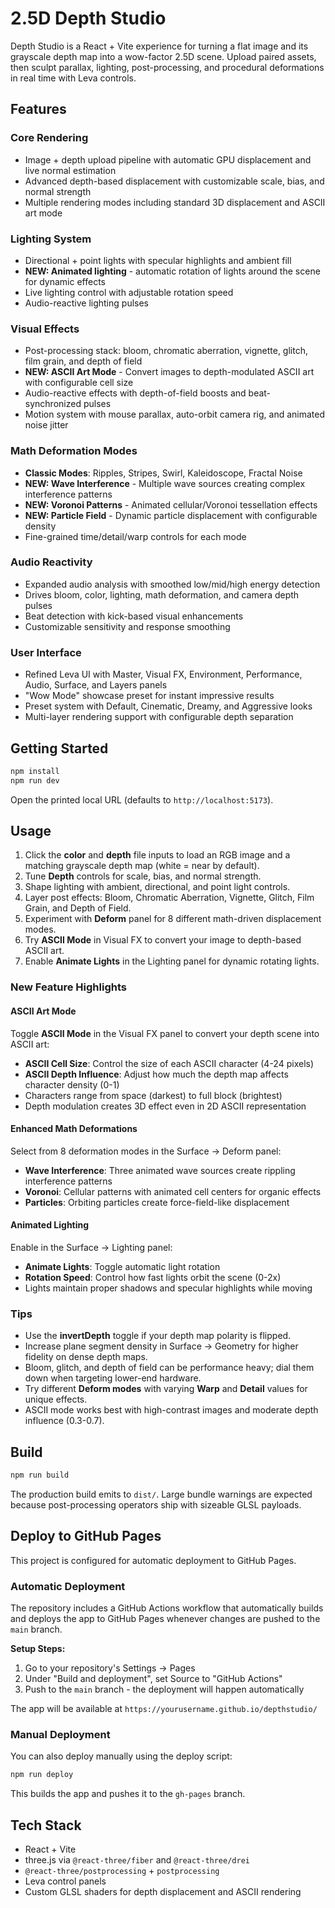 # 2.5D Depth Studio

Depth Studio is a React + Vite experience for turning a flat image and its grayscale depth map into a wow-factor 2.5D scene. Upload paired assets, then sculpt parallax, lighting, post-processing, and procedural deformations in real time with Leva controls.

## Features

### Core Rendering
- Image + depth upload pipeline with automatic GPU displacement and live normal estimation
- Advanced depth-based displacement with customizable scale, bias, and normal strength
- Multiple rendering modes including standard 3D displacement and ASCII art mode

### Lighting System
- Directional + point lights with specular highlights and ambient fill
- **NEW: Animated lighting** - automatic rotation of lights around the scene for dynamic effects
- Live lighting control with adjustable rotation speed
- Audio-reactive lighting pulses

### Visual Effects
- Post-processing stack: bloom, chromatic aberration, vignette, glitch, film grain, and depth of field
- **NEW: ASCII Art Mode** - Convert images to depth-modulated ASCII art with configurable cell size
- Audio-reactive effects with depth-of-field boosts and beat-synchronized pulses
- Motion system with mouse parallax, auto-orbit camera rig, and animated noise jitter

### Math Deformation Modes
- **Classic Modes**: Ripples, Stripes, Swirl, Kaleidoscope, Fractal Noise
- **NEW: Wave Interference** - Multiple wave sources creating complex interference patterns
- **NEW: Voronoi Patterns** - Animated cellular/Voronoi tessellation effects
- **NEW: Particle Field** - Dynamic particle displacement with configurable density
- Fine-grained time/detail/warp controls for each mode

### Audio Reactivity
- Expanded audio analysis with smoothed low/mid/high energy detection
- Drives bloom, color, lighting, math deformation, and camera depth pulses
- Beat detection with kick-based visual enhancements
- Customizable sensitivity and response smoothing

### User Interface
- Refined Leva UI with Master, Visual FX, Environment, Performance, Audio, Surface, and Layers panels
- "Wow Mode" showcase preset for instant impressive results
- Preset system with Default, Cinematic, Dreamy, and Aggressive looks
- Multi-layer rendering support with configurable depth separation

## Getting Started

```bash
npm install
npm run dev
```

Open the printed local URL (defaults to `http://localhost:5173`).

## Usage

1. Click the **color** and **depth** file inputs to load an RGB image and a matching grayscale depth map (white = near by default).
2. Tune **Depth** controls for scale, bias, and normal strength.
3. Shape lighting with ambient, directional, and point light controls.
4. Layer post effects: Bloom, Chromatic Aberration, Vignette, Glitch, Film Grain, and Depth of Field.
5. Experiment with **Deform** panel for 8 different math-driven displacement modes.
6. Try **ASCII Mode** in Visual FX to convert your image to depth-based ASCII art.
7. Enable **Animate Lights** in the Lighting panel for dynamic rotating lights.

### New Feature Highlights

#### ASCII Art Mode
Toggle **ASCII Mode** in the Visual FX panel to convert your depth scene into ASCII art:
- **ASCII Cell Size**: Control the size of each ASCII character (4-24 pixels)
- **ASCII Depth Influence**: Adjust how much the depth map affects character density (0-1)
- Characters range from space (darkest) to full block (brightest)
- Depth modulation creates 3D effect even in 2D ASCII representation

#### Enhanced Math Deformations
Select from 8 deformation modes in the Surface → Deform panel:
- **Wave Interference**: Three animated wave sources create rippling interference patterns
- **Voronoi**: Cellular patterns with animated cell centers for organic effects
- **Particles**: Orbiting particles create force-field-like displacement

#### Animated Lighting
Enable in the Surface → Lighting panel:
- **Animate Lights**: Toggle automatic light rotation
- **Rotation Speed**: Control how fast lights orbit the scene (0-2x)
- Lights maintain proper shadows and specular highlights while moving

### Tips

- Use the **invertDepth** toggle if your depth map polarity is flipped.
- Increase plane segment density in Surface → Geometry for higher fidelity on dense depth maps.
- Bloom, glitch, and depth of field can be performance heavy; dial them down when targeting lower-end hardware.
- Try different **Deform modes** with varying **Warp** and **Detail** values for unique effects.
- ASCII mode works best with high-contrast images and moderate depth influence (0.3-0.7).

## Build

```bash
npm run build
```

The production build emits to `dist/`. Large bundle warnings are expected because post-processing operators ship with sizeable GLSL payloads.

## Deploy to GitHub Pages

This project is configured for automatic deployment to GitHub Pages.

### Automatic Deployment

The repository includes a GitHub Actions workflow that automatically builds and deploys the app to GitHub Pages whenever changes are pushed to the `main` branch.

**Setup Steps:**
1. Go to your repository's Settings → Pages
2. Under "Build and deployment", set Source to "GitHub Actions"
3. Push to the `main` branch - the deployment will happen automatically

The app will be available at `https://yourusername.github.io/depthstudio/`

### Manual Deployment

You can also deploy manually using the deploy script:

```bash
npm run deploy
```

This builds the app and pushes it to the `gh-pages` branch.

## Tech Stack

- React + Vite
- three.js via `@react-three/fiber` and `@react-three/drei`
- `@react-three/postprocessing` + `postprocessing`
- Leva control panels
- Custom GLSL shaders for depth displacement and ASCII rendering
